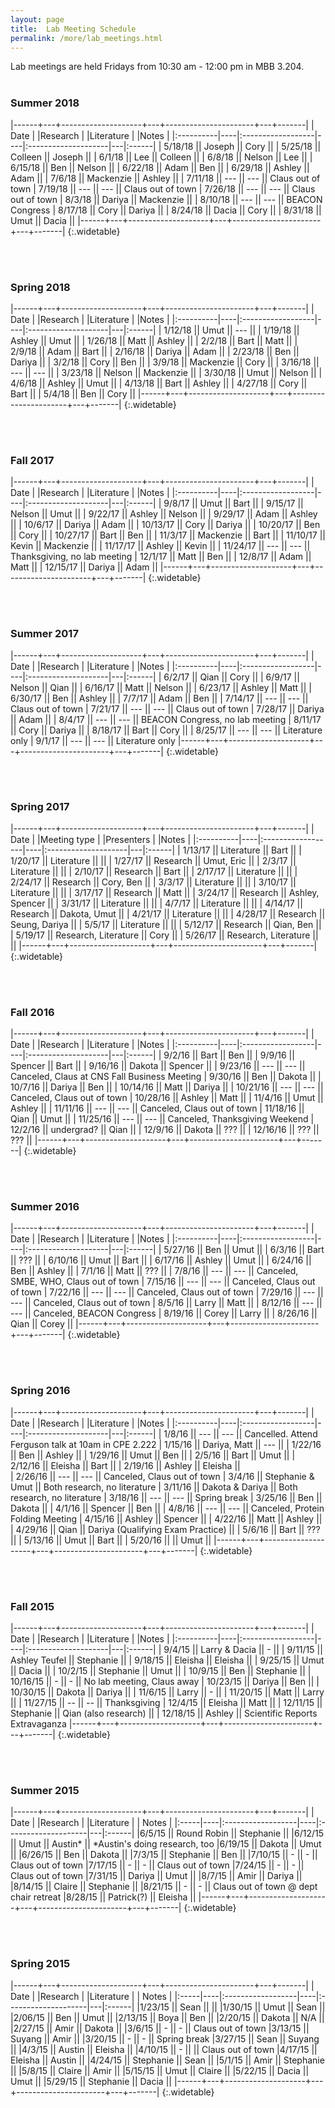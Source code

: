 ```yaml
---
layout: page
title:  Lab Meeting Schedule
permalink: /more/lab_meetings.html
---
```


Lab meetings are held Fridays from 10:30 am - 12:00 pm in MBB 3.204.
<br><br>

### Summer 2018

|------+---+--------------------+---+----------------------+---+-------|
| Date      |    |Research       |    |Literature |         |Notes      |
|:----------|----|:------------------|----|:--------------------|---|:------|
| 5/18/18 || Joseph || Cory ||
| 5/25/18 || Colleen || Joseph ||
| 6/1/18 || Lee || Colleen ||
| 6/8/18 || Nelson || Lee ||
| 6/15/18 || Ben || Nelson ||
| 6/22/18 || Adam || Ben ||
| 6/29/18 || Ashley || Adam ||
| 7/6/18 || Mackenzie || Ashley ||
| 7/11/18 || --- || --- || Claus out of town
| 7/19/18 || --- || --- || Claus out of town
| 7/26/18 || --- || --- || Claus out of town
| 8/3/18 || Dariya || Mackenzie ||
| 8/10/18 || --- || --- || BEACON Congress
| 8/17/18 || Cory || Dariya ||
| 8/24/18 || Dacia || Cory || 
| 8/31/18 || Umut || Dacia ||
|------+---+--------------------+---+----------------------+---+-------|
{:.widetable}

<br /><br />

### Spring 2018

|------+---+--------------------+---+----------------------+---+-------|
| Date      |    |Research       |    |Literature |         |Notes      |
|:----------|----|:------------------|----|:--------------------|---|:------|
| 1/12/18 || Umut || --- ||
| 1/19/18 || Ashley || Umut ||
| 1/26/18 || Matt || Ashley ||
| 2/2/18 || Bart || Matt ||
| 2/9/18 || Adam || Bart ||
| 2/16/18 || Dariya || Adam ||
| 2/23/18 || Ben || Dariya ||
| 3/2/18 || Cory || Ben ||
| 3/9/18 || Mackenzie || Cory ||
| 3/16/18 || --- || --- ||
| 3/23/18 || Nelson || Mackenzie ||
| 3/30/18 || Umut || Nelson ||
| 4/6/18 || Ashley || Umut ||
| 4/13/18 || Bart || Ashley ||
| 4/27/18 || Cory || Bart || 
| 5/4/18 || Ben || Cory ||
|------+---+--------------------+---+----------------------+---+-------|
{:.widetable}

<br /><br />

### Fall 2017

|------+---+--------------------+---+----------------------+---+-------|
| Date      |    |Research       |    |Literature |         |Notes      |
|:----------|----|:------------------|----|:--------------------|---|:------|
| 9/8/17  || Umut || Bart || 
| 9/15/17   || Nelson || Umut ||
| 9/22/17  || Ashley || Nelson ||
| 9/29/17  || Adam || Ashley || 
| 10/6/17  || Dariya || Adam ||
| 10/13/17   || Cory || Dariya ||
| 10/20/17   || Ben || Cory || 
| 10/27/17  || Bart || Ben ||
| 11/3/17  || Mackenzie || Bart || 
| 11/10/17  || Kevin || Mackenzie || 
| 11/17/17   || Ashley || Kevin  ||
| 11/24/17 || --- || --- || Thanksgiving, no lab meeting
| 12/1/17  || Matt || Ben || 
| 12/8/17  || Adam || Matt  || 
| 12/15/17  || Dariya || Adam ||
|------+---+--------------------+---+----------------------+---+-------|
{:.widetable}

<br /><br />

### Summer 2017

|------+---+--------------------+---+----------------------+---+-------|
| Date      |    |Research       |    |Literature |         |Notes      |
|:----------|----|:------------------|----|:--------------------|---|:------|
| 6/2/17  || Qian || Cory || 
| 6/9/17   || Nelson || Qian ||
| 6/16/17  || Matt || Nelson ||
| 6/23/17  || Ashley || Matt || 
| 6/30/17  || Ben || Ashley ||
| 7/7/17   || Adam || Ben ||
| 7/14/17   || --- || --- || Claus out of town 
| 7/21/17  || --- || --- || Claus out of town
| 7/28/17  || Dariya || Adam || 
| 8/4/17  || --- || --- || BEACON Congress, no lab meeting 
| 8/11/17   || Cory || Dariya  || 
| 8/18/17  || Bart || Cory || 
| 8/25/17  || --- || ---  || Literature only 
| 9/1/17  || --- || --- || Literature only
|------+---+--------------------+---+----------------------+---+-------|
{:.widetable}

<br /><br />

### Spring 2017

|------+---+--------------------+---+----------------------+---+-------|
| Date      |    |Meeting type        |    |Presenters |         |Notes      |
|:----------|----|:------------------|----|:--------------------|---|:------|
| 1/13/17  || Literature || Bart || 
| 1/20/17   || Literature || ||
| 1/27/17  || Research || Umut, Eric ||
| 2/3/17  || Literature || || 
| 2/10/17  || Research || Bart ||
| 2/17/17   || Literature || ||
| 2/24/17   || Research || Cory, Ben || 
| 3/3/17  || Literature || ||
| 3/10/17  || Literature ||  || 
| 3/17/17  || Research || Matt || 
| 3/24/17   || Research || Ashley, Spencer || 
| 3/31/17  || Literature ||  || 
| 4/7/17  || Literature ||  || 
| 4/14/17  || Research || Dakota, Umut || 
| 4/21/17  || Literature || ||
| 4/28/17  || Research || Seung, Dariya ||
| 5/5/17  || Literature ||  || 
| 5/12/17  || Research || Qian, Ben || 
| 5/19/17  || Research, Literature || Cory ||
| 5/26/17  || Research, Literature ||  ||
|------+---+--------------------+---+----------------------+---+-------|
{:.widetable}

<br /><br />

### Fall 2016

|------+---+--------------------+---+----------------------+---+-------|
| Date      |    |Research           |    |Literature |         |Notes      |
|:----------|----|:------------------|----|:--------------------|---|:------|
| 9/2/16  || Bart || Ben ||
| 9/9/16   || Spencer || Bart ||
| 9/16/16  || Dakota || Spencer ||
| 9/23/16  || --- || --- || Canceled, Claus at CNS Fall Business Meeting
| 9/30/16  || Ben || Dakota ||
| 10/7/16   || Dariya || Ben ||
| 10/14/16   || Matt || Dariya || 
| 10/21/16  || --- || --- || Canceled, Claus out of town
| 10/28/16  || Ashley || Matt || 
| 11/4/16  || Umut || Ashley || 
| 11/11/16   || --- || --- || Canceled, Claus out of town
| 11/18/16  || Qian || Umut || 
| 11/25/16  || --- || --- || Canceled, Thanksgiving Weekend
| 12/2/16  || undergrad? || Qian ||
| 12/9/16  || Dakota || ??? ||
| 12/16/16  || ??? || ??? ||
|------+---+--------------------+---+----------------------+---+-------|
{:.widetable}

<br /><br />

### Summer 2016

|------+---+--------------------+---+----------------------+---+-------|
| Date      |    |Research           |    |Literature |         |Notes      |
|:----------|----|:------------------|----|:--------------------|---|:------|
| 5/27/16  || Ben || Umut ||
| 6/3/16   || Bart || ??? ||
| 6/10/16  || Umut || Bart ||
| 6/17/16  || Ashley || Umut ||
| 6/24/16  || Ben || Ashley ||
| 7/1/16   || Matt || ??? ||
| 7/8/16   || --- || --- || Canceled, SMBE, WHO, Claus out of town
| 7/15/16  || --- || --- || Canceled, Claus out of town
| 7/22/16  || --- || --- || Canceled, Claus out of town
| 7/29/16  || --- || --- || Canceled, Claus out of town
| 8/5/16   || Larry || Matt ||
| 8/12/16  || --- || --- || Canceled, BEACON Congress
| 8/19/16  || Corey || Larry ||
| 8/26/16  || Qian || Corey ||
|------+---+--------------------+---+----------------------+---+-------|
{:.widetable}

<br /><br />

### Spring 2016

|------+---+--------------------+---+----------------------+---+-------|
| Date      |    |Research           |    |Literature |         |Notes      |
|:----------|----|:------------------|----|:--------------------|---|:------|
|  1/8/16  || --- || --- || Cancelled. Attend Ferguson talk at 10am in CPE 2.222
|  1/15/16 || Dariya, Matt  || ---  ||
|  1/22/16 || Ben   || Ashley ||
|  1/29/16 || Umut   || Ben ||
|   2/5/16 || Bart   || Umut ||
|  2/12/16 || Eleisha  || Bart  ||
|  2/19/16 || Ashley  || Eleisha  ||  
| 2/26/16  || ---  || ---  || Canceled, Claus out of town
| 3/4/16   || Stephanie  & Umut || Both research, no literature
|  3/11/16 || Dakota  & Dariya  || Both research, no literature
| 3/18/16  || ---  || --- || Spring break
| 3/25/16  || Ben || Dakota ||
|  4/1/16  || Spencer  || Ben ||
| 4/8/16   || ---  || --- || Canceled, Protein Folding Meeting
| 4/15/16  || Ashley  || Spencer ||
| 4/22/16  || Matt  || Ashley ||
| 4/29/16  || Qian  || Dariya (Qualifying Exam Practice) ||
| 5/6/16  || Bart  || ??? ||
| 5/13/16  || Umut  || Bart ||
| 5/20/16  ||   || Umut ||
|------+---+--------------------+---+----------------------+---+-------|
{:.widetable}


 <br><br>

### Fall 2015

|------+---+--------------------+---+----------------------+---+-------|
| Date      |    |Research           |    |Literature |         |Notes      |
|:----------|----|:------------------|----|:--------------------|---|:------|
|  9/4/15  || Larry & Dacia  || -  ||
|  9/11/15 || Ashley Teufel  || Stephanie ||
|  9/18/15 || Eleisha   || Eleisha ||
|  9/25/15 || Umut   || Dacia ||
|  10/2/15 || Stephanie  || Umut ||
|  10/9/15 || Ben  || Stephanie  ||
| 10/16/15 || -  || - ||  No lab meeting, Claus away
| 10/23/15 || Dariya  || Ben  ||
| 10/30/15 || Dakota  || Dariya ||
|  11/6/15 || Larry  || - ||
| 11/20/15 || Matt  || Larry ||
| 11/27/15 || --  || -- || Thanksgiving
|  12/4/15 || Eleisha  || Matt ||
| 12/11/15 || Stephanie || Qian (also research) ||
| 12/18/15 || Ashley    || Scientific Reports Extravaganza
|------+---+--------------------+---+----------------------+---+-------|
{:.widetable}


<br><br>

### Summer 2015

|------+---+--------------------+---+----------------------+---+-------|
| Date |    |Research |    |Literature |   | Notes |
|:-----|----|:------------------|----|:--------------------|---|:------|
|6/5/15  || Round Robin   || Stephanie ||
|6/12/15 || Umut          || Austin*   || *Austin's doing research, too
|6/19/15 || Dakota        || Umut      ||
|6/26/15 || Ben           || Dakota    ||
|7/3/15  || Stephanie     || Ben       ||
|7/10/15 ||  -            ||  -        || Claus out of town
|7/17/15 ||  -            ||  -        || Claus out of town
|7/24/15 ||  -            ||  -        || Claus out of town
|7/31/15 || Dariya        || Umut      ||
|8/7/15  || Amir          || Dariya    ||
|8/14/15 || Claire        || Stephanie ||
|8/21/15 || -             || -         || Claus out of town @ dept chair retreat
|8/28/15 || Patrick(?)    || Eleisha   ||
|------+---+--------------------+---+----------------------+---+-------|
{:.widetable}


<br><br>

### Spring 2015

|------+---+--------------------+---+----------------------+---+-------|
| Date |    |Research |    |Literature |   | Notes |
|:-----|----|:------------------|----|:--------------------|---|:------|
|1/23/15 || Sean      ||           ||
|1/30/15 || Umut      || Sean      ||
|2/06/15 || Ben       || Umut      ||
|2/13/15 || Boya      || Ben       ||
|2/20/15 || Dakota    || N/A       ||
|2/27/15 || Amir      || Dakota    ||
|3/6/15  || -         ||  -        || Claus out of town
|3/13/15 || Suyang    || Amir      ||
|3/20/15 || -         ||  -        || Spring break
|3/27/15 || Sean      || Suyang    ||
|4/3/15  || Austin    || Eleisha   ||
|4/10/15 ||    -      ||           || Claus out of town
|4/17/15 || Eleisha   || Austin    ||
|4/24/15 || Stephanie || Sean      ||
|5/1/15  || Amir      || Stephanie ||
|5/8/15  || Claire    || Amir      ||
|5/15/15 || Umut      || Claire    ||
|5/22/15 || Dacia     || Umut      ||
|5/29/15 || Stephanie || Dacia     ||
|------+---+--------------------+---+----------------------+---+-------|
{:.widetable}
